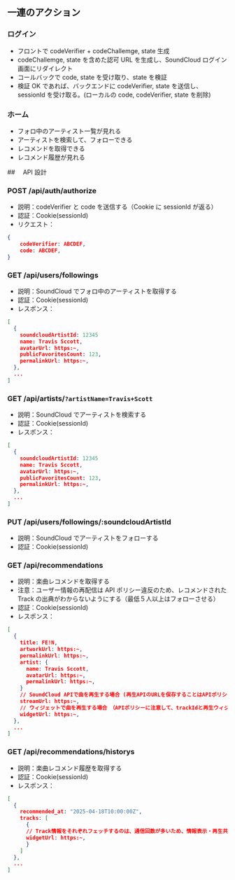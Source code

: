 ## 一連のアクション

### ログイン

- フロントで codeVerifier + codeChallemge, state 生成
- codeChallemge, state を含めた認可 URL を生成し、SoundCloud ログイン画面にリダイレクト
- コールバックで code, state を受け取り、state を検証
- 検証 OK であれば、バックエンドに codeVerifier, state を送信し、sessionId を受け取る。(ローカルの code, codeVerifier, state を削除)

### ホーム

- フォロ中のアーティスト一覧が見れる
- アーティストを検索して、フォローできる
- レコメンドを取得できる
- レコメンド履歴が見れる

##　 API 設計

### POST /api/auth/authorize

- 説明：codeVerifier と code を送信する（Cookie に sessionId が返る）
- 認証：Cookie(sessionId)
- リクエスト：

```json
{
    codeVerifier: ABCDEF,
    code: ABCDEF,
}
```

### GET /api/users/followings

- 説明：SoundCloud でフォロ中のアーティストを取得する
- 認証：Cookie(sessionId)
- レスポンス：

```json
[
  {
    soundcloudArtistId: 12345
    name: Travis Sccott,
    avatarUrl: https:~,
    publicFavoritesCount: 123,
    permalinkUrl: https:~,
  },
  ...
]
```

### GET /api/artists/`?artistName=Travis+Scott`

- 説明：SoundCloud でアーティストを検索する
- 認証：Cookie(sessionId)
- レスポンス：

```json
[
  {
    soundcloudArtistId: 12345
    name: Travis Sccott,
    avatarUrl: https:~,
    publicFavoritesCount: 123,
    permalinkUrl: https:~,
  },
  ...
]
```

### PUT /api/users/followings/:soundcloudArtistId

- 説明：SoundCloud でアーティストをフォローする
- 認証：Cookie(sessionId)

### GET /api/recommendations

- 説明：楽曲レコメンドを取得する
- 注意：ユーザー情報の再配信は API ポリシー違反のため、レコメンドされた Track の出典がわからないようにする（最低５人以上はフォローさせる）
- 認証：Cookie(sessionId)
- レスポンス：

```json
[
  {
    title: FE!N,
    artworkUrl: https:~,
    permalinkUrl: https:~,
    artist: {
      name: Travis Sccott,
      avatarUrl: https:~,
      permalinkUrl: https:~,
    }
    // SoundCloud APIで曲を再生する場合 (再生APIのURLを保存することはAPIポリシー違反のため、レコメンド直後の表示のみに使用)
    streamUrl: https:~,
    // ウィジェットで曲を再生する場合　（APIポリシーに注意して、trackIdと再生ウィジェットのみDB保存、レコメンド履歴はこちらを使用）
    widgetUrl: https:~,
  },
  ...
]
```

### GET /api/recommendations/historys

- 説明：楽曲レコメンド履歴を取得する
- 認証：Cookie(sessionId)
- レスポンス：

```json
[
  {
    recommended_at: "2025-04-18T10:00:00Z",
    tracks: [
      {
      // Track情報をそれぞれフェッチするのは、通信回数が多いため、情報表示・再生共にウィジェットを利用する
      widgetUrl: https:~,
      }
    ]
  },
  ...
]
```
